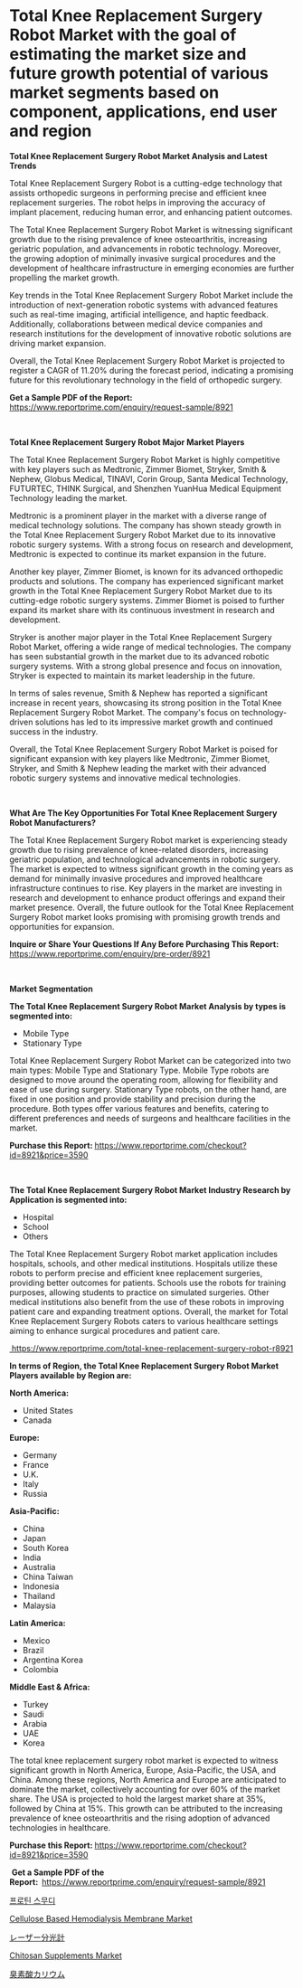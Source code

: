 <p><h1>Total Knee Replacement Surgery Robot Market with the goal of estimating the market size and future growth potential of various market segments based on component, applications, end user and region</h1></p><p><strong>Total Knee Replacement Surgery Robot Market Analysis and Latest Trends</strong></p>
<p><p>Total Knee Replacement Surgery Robot is a cutting-edge technology that assists orthopedic surgeons in performing precise and efficient knee replacement surgeries. The robot helps in improving the accuracy of implant placement, reducing human error, and enhancing patient outcomes.</p><p>The Total Knee Replacement Surgery Robot Market is witnessing significant growth due to the rising prevalence of knee osteoarthritis, increasing geriatric population, and advancements in robotic technology. Moreover, the growing adoption of minimally invasive surgical procedures and the development of healthcare infrastructure in emerging economies are further propelling the market growth.</p><p>Key trends in the Total Knee Replacement Surgery Robot Market include the introduction of next-generation robotic systems with advanced features such as real-time imaging, artificial intelligence, and haptic feedback. Additionally, collaborations between medical device companies and research institutions for the development of innovative robotic solutions are driving market expansion.</p><p>Overall, the Total Knee Replacement Surgery Robot Market is projected to register a CAGR of 11.20% during the forecast period, indicating a promising future for this revolutionary technology in the field of orthopedic surgery.</p></p>
<p><strong>Get a Sample PDF of the Report:&nbsp;</strong> <a href="https://www.reportprime.com/enquiry/request-sample/8921">https://www.reportprime.com/enquiry/request-sample/8921</a></p>
<p>&nbsp;</p>
<p><strong>Total Knee Replacement Surgery Robot Major Market Players</strong></p>
<p><p>The Total Knee Replacement Surgery Robot Market is highly competitive with key players such as Medtronic, Zimmer Biomet, Stryker, Smith & Nephew, Globus Medical, TINAVI, Corin Group, Santa Medical Technology, FUTURTEC, THINK Surgical, and Shenzhen YuanHua Medical Equipment Technology leading the market.</p><p>Medtronic is a prominent player in the market with a diverse range of medical technology solutions. The company has shown steady growth in the Total Knee Replacement Surgery Robot Market due to its innovative robotic surgery systems. With a strong focus on research and development, Medtronic is expected to continue its market expansion in the future.</p><p>Another key player, Zimmer Biomet, is known for its advanced orthopedic products and solutions. The company has experienced significant market growth in the Total Knee Replacement Surgery Robot Market due to its cutting-edge robotic surgery systems. Zimmer Biomet is poised to further expand its market share with its continuous investment in research and development.</p><p>Stryker is another major player in the Total Knee Replacement Surgery Robot Market, offering a wide range of medical technologies. The company has seen substantial growth in the market due to its advanced robotic surgery systems. With a strong global presence and focus on innovation, Stryker is expected to maintain its market leadership in the future.</p><p>In terms of sales revenue, Smith & Nephew has reported a significant increase in recent years, showcasing its strong position in the Total Knee Replacement Surgery Robot Market. The company's focus on technology-driven solutions has led to its impressive market growth and continued success in the industry.</p><p>Overall, the Total Knee Replacement Surgery Robot Market is poised for significant expansion with key players like Medtronic, Zimmer Biomet, Stryker, and Smith & Nephew leading the market with their advanced robotic surgery systems and innovative medical technologies.</p></p>
<p>&nbsp;</p>
<p><strong>What Are The Key Opportunities For Total Knee Replacement Surgery Robot Manufacturers?</strong></p>
<p><p>The Total Knee Replacement Surgery Robot market is experiencing steady growth due to rising prevalence of knee-related disorders, increasing geriatric population, and technological advancements in robotic surgery. The market is expected to witness significant growth in the coming years as demand for minimally invasive procedures and improved healthcare infrastructure continues to rise. Key players in the market are investing in research and development to enhance product offerings and expand their market presence. Overall, the future outlook for the Total Knee Replacement Surgery Robot market looks promising with promising growth trends and opportunities for expansion.</p></p>
<p><strong>Inquire or Share Your Questions If Any Before Purchasing This Report:</strong> <a href="https://www.reportprime.com/enquiry/pre-order/8921">https://www.reportprime.com/enquiry/pre-order/8921</a></p>
<p>&nbsp;</p>
<p><strong>Market Segmentation</strong></p>
<p><strong>The Total Knee Replacement Surgery Robot Market Analysis by types is segmented into:</strong></p>
<p><ul><li>Mobile Type</li><li>Stationary Type</li></ul></p>
<p><p>Total Knee Replacement Surgery Robot Market can be categorized into two main types: Mobile Type and Stationary Type. Mobile Type robots are designed to move around the operating room, allowing for flexibility and ease of use during surgery. Stationary Type robots, on the other hand, are fixed in one position and provide stability and precision during the procedure. Both types offer various features and benefits, catering to different preferences and needs of surgeons and healthcare facilities in the market.</p></p>
<p><strong>Purchase this Report:&nbsp;</strong><a href="https://www.reportprime.com/checkout?id=8921&price=3590">https://www.reportprime.com/checkout?id=8921&price=3590</a></p>
<p>&nbsp;</p>
<p><strong>The Total Knee Replacement Surgery Robot Market Industry Research by Application is segmented into:</strong></p>
<p><ul><li>Hospital</li><li>School</li><li>Others</li></ul></p>
<p><p>The Total Knee Replacement Surgery Robot market application includes hospitals, schools, and other medical institutions. Hospitals utilize these robots to perform precise and efficient knee replacement surgeries, providing better outcomes for patients. Schools use the robots for training purposes, allowing students to practice on simulated surgeries. Other medical institutions also benefit from the use of these robots in improving patient care and expanding treatment options. Overall, the market for Total Knee Replacement Surgery Robots caters to various healthcare settings aiming to enhance surgical procedures and patient care.</p></p>
<p><a href="https://www.reportprime.com/total-knee-replacement-surgery-robot-r8921">&nbsp;https://www.reportprime.com/total-knee-replacement-surgery-robot-r8921</a></p>
<p><strong>In terms of Region, the Total Knee Replacement Surgery Robot Market Players available by Region are:</strong></p>
<p>
    <p> <strong> North America: </strong>
        <ul>
            <li>United States</li>
            <li>Canada</li>
        </ul>
        </p> 
    <p> <strong> Europe: </strong>
        <ul>
            <li>Germany</li>
            <li>France</li>
            <li>U.K.</li>
            <li>Italy</li>
            <li>Russia</li>
        </ul>
        </p> 
    <p> <strong> Asia-Pacific: </strong>
        <ul>
            <li>China</li>
            <li>Japan</li>
            <li>South Korea</li>
            <li>India</li>
            <li>Australia</li>
            <li>China Taiwan</li>
            <li>Indonesia</li>
            <li>Thailand</li>
            <li>Malaysia</li>
        </ul>
        </p> 
    <p> <strong> Latin America: </strong>
        <ul>
            <li>Mexico</li>
            <li>Brazil</li>
            <li>Argentina Korea</li>
            <li>Colombia</li>
        </ul>
        </p> 
    <p> <strong> Middle East & Africa: </strong>
        <ul>
            <li>Turkey</li>
            <li>Saudi</li>
            <li>Arabia</li>
            <li>UAE</li>
            <li>Korea</li>
        </ul>
    </p>
    </p>
<p><p>The total knee replacement surgery robot market is expected to witness significant growth in North America, Europe, Asia-Pacific, the USA, and China. Among these regions, North America and Europe are anticipated to dominate the market, collectively accounting for over 60% of the market share. The USA is projected to hold the largest market share at 35%, followed by China at 15%. This growth can be attributed to the increasing prevalence of knee osteoarthritis and the rising adoption of advanced technologies in healthcare.</p></p>
<p><strong>Purchase this Report: </strong><a href="https://www.reportprime.com/checkout?id=8921&price=3590">https://www.reportprime.com/checkout?id=8921&price=3590</a></p>
<p>&nbsp;<strong>Get a Sample PDF of the Report:&nbsp;&nbsp;</strong><a href="https://www.reportprime.com/enquiry/request-sample/8921">https://www.reportprime.com/enquiry/request-sample/8921</a></p>
<p><strong></strong></p>
<p><p><a href="https://medium.com/@kellyclarkson42/%EB%8B%A8%EB%B0%B1%EC%A7%88-%EC%8A%A4%EB%AC%B4%EB%94%94-%EC%8B%9C%EC%9E%A5-%EC%84%B1%EA%B3%B5%EC%A0%81%EC%9D%B8-%EB%B9%84%EC%A6%88%EB%8B%88%EC%8A%A4-%EC%A0%84%EB%9E%B5%EC%9D%98-%EC%97%B4%EC%87%A0-2031%EB%85%84%EA%B9%8C%EC%A7%80-%EC%98%88%EC%B8%A1-2bcb12233d47">프로틴 스무디</a></p><p><a href="https://github.com/jerrycopelandthomaswsqd8q/Market-Research-Report-List-2/blob/main/cellulose-based-hemodialysis-membrane-market.md">Cellulose Based Hemodialysis Membrane Market</a></p><p><a href="https://medium.com/@kyaorris56456/%E3%83%AC%E3%83%BC%E3%82%B6%E3%83%BC%E3%82%B9%E3%83%9A%E3%82%AF%E3%83%88%E3%83%AD%E3%83%A1%E3%83%BC%E3%82%BF%E3%83%BC%E5%B8%82%E5%A0%B4%E3%81%AE%E6%B4%9E%E5%AF%9F-%E5%B8%82%E5%A0%B4%E5%82%BE%E5%90%91-%E6%88%90%E9%95%B7-2024%E5%B9%B4%E3%81%8B%E3%82%892031%E5%B9%B4%E3%81%BE%E3%81%A7%E3%81%AE%E4%BA%88%E6%B8%AC-683b2b890557">レーザー分光計</a></p><p><a href="https://issuu.com/reportprime-2/docs/chitosan-supplements-market-size-2030.pptx">Chitosan Supplements Market</a></p><p><a href="https://github.com/jkjreqjscoxx7/Market-Research-Report-List-1/blob/main/145470823234.md">臭素酸カリウム</a></p></p>